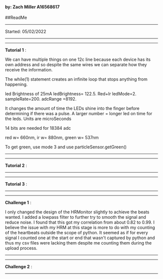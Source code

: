 #### by: Zach Miller A16568617

##ReadMe

---
Started: 05/02/2022

---
---
**Tutorial 1** :

We can have multiple things on one 12c line because each device has its own address
and so despite the same wires we can separate how they receive the information.

The while(1) statement creates an infinite loop that stops anything from happening.

led Brightness of 25mA ledBrightness= 122.5. Red+Ir ledMode=2. sampleRate=200. adcRange
=8192.

It changes the amount of time the LEDs shine into the finger before determining if
there was a pulse. A larger number = longer led on time for the leds. Units are microSeconds

14 bits are needed for 18384 adc

red w= 660nm, ir w= 880nm, green w= 537nm

To get green, use mode 3 and use particleSensor.getGreen()


---
---
**Tutorial 2** :



---
---
**Tutorial 3** :



---
---
**Challenge 1** :

I only changed the design of the HRMonitor slightly to achieve the beats wanted. I added
a lowpass filter to further try to smooth the signal and reduce noise. I found that
this got my correlation from about 0.82 to 0.99. I believe the issue with my HRM at
this stage is more to do with my counting of the heartbeats outside the scope of python.
It seemed as if for every signal I counted one at the start or end that wasn't captured
by python and thus my csv files were lacking them despite me counting them during the 
upload process.

---
---
**Challenge 2** :


---